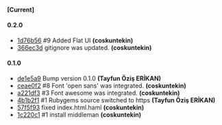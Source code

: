 
#### [Current]

#### 0.2.0
 * [1d76b56](1d76b56) #9 Added Flat UI __(coskuntekin)__
 * [366ec3d](366ec3d) gitignore was updated. __(coskuntekin)__

#### 0.1.0
 * [de1e5a9](de1e5a9) Bump version 0.1.0 __(Tayfun Öziş ERİKAN)__
 * [ceae0f2](ceae0f2) #8 Font 'open sans' was integrated. __(coskuntekin)__
 * [a221df3](a221df3) #3 Font awesome was integrated. __(coskuntekin)__
 * [4b1b2f1](4b1b2f1) #1 Rubygems source switched to https __(Tayfun Öziş ERİKAN)__
 * [57f5f93](57f5f93) fixed index.html.haml __(coskuntekin)__
 * [1c220c1](1c220c1) #1 install middleman __(coskuntekin)__
